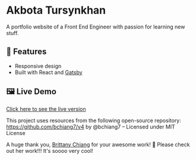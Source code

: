# Akbota Tursynkhan

A portfolio website of a Front End Engineer with passion for learning new stuff.

## 🚀 Features

- Responsive design
- Built with React and <a href="https://www.gatsbyjs.org/" target="_blank">Gatsby</a>

## 🖼️ Live Demo

[Click here to see the live version](https://your-website-url.com)

This project uses resources from the following open-source repository:
https://github.com/bchiang7/v4 by @bchiang7 – Licensed under MIT License

A huge thank you, <a href="https://brittanychiang.com">Brittany Chiang</a> for your awesome work! 🎉
Please check out her work!!! It's soooo very cool!
